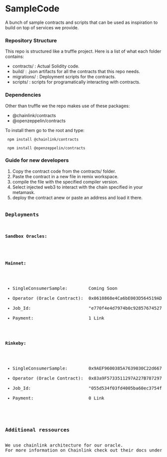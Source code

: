 # SampleCode
A bunch of sample contracts and scripts that can be used as inspiration to build on top of services we provide.

<h3>Repository Structure</h3>
This repo is structured like a truffle project. 
Here is a list of what each folder contains:
<ul>
<li>contracts/ : Actual Solidity code.</li>
<li>build/ : .json artifacts for all the contracts that this repo needs.</li>
<li>migrations/ : Deployment scripts for the contracts.</li>
<li>scripts/ : scripts for programatically interacting with contracts.</li>
</ul>

<h3>Dependencies</h3>

Other than truffle we the repo makes use of these packages:<br>
<ul>
<li>@chainlink/contracts</li>
<li>@openzeppelin/contracts</li>
</ul>
To install them go to the root and type:

<code> npm install @chainlink/contracts </code>

<code> npm install @openzeppelin/contracts </code>

<h3>Guide for new developers</h3>
<ol>
<li>Copy the contract code from the contracts/ folder.</li>
<li>Paste the contract in a new file in remix workspace.</li>
<li>compile the file with the specified compiler version.</li>
<li>Select injected web3 to interact with the chain specified in your metamask.</li>
<li>deploy the contract anew or paste an address and load it there.</li>
</ol>
<pre>
<h3>Deployments</h3>
<b><h4>Sandbox Oracles:<h4></b>

<h4>Mainnet:</h4>
<ul>
<li>SingleConsumerSample:        Coming Soon</li>
<li>Operator (Oracle Contract):  0x0610868e4Ca6bE003D564519ADB81cbcFcfba22F</li>
<li>Job_Id:                      "e770f4e4d7974b0c92857674527930fc"</li>
<li>Payment:                     1 Link</li>
</ul>
<h4>Rinkeby:</h4>
<ul>
<li>SingleConsumerSample:        0x9AEF9600385A7639030C22d667826A0F1ABc0782</li>
<li>Operator (Oracle Contract):  0x83a9F5733511297A227B787297E9A3091b5BCf86</li>
<li>Job_Id:                      "055d534f03fd4005ba60ec3754fe8b77"</li>
<li>Payment:                     0 Link</li>
</ul>

<h3>Additional ressources</h3>
We use chainlink architecture for our oracle. 
For more information on Chainlink check out their docs under: https://docs.chain.link/
</pre>

    
